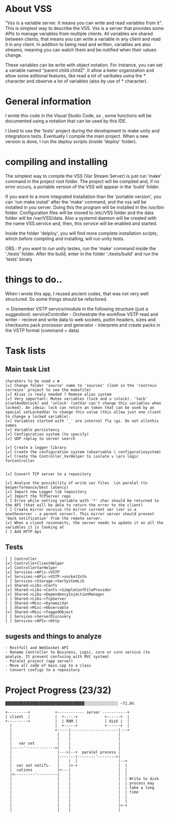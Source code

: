 # About VSS
  "Vss is a variable server. It means you can write and read variables from it". This is simplest way to describe the VSS. Vss is a server that provides some APIs to manage variables from multiple clients. 
  All variables are shared between clients, that means you can write a variable in any client and read it in any client.
  In addition to being read and written, variables are also streams, meaning you can watch them and be notified when their values ​​change.

  These variables can be write with object notation. For instance, you can set a variable named "parent.child.child2". It allow a beter organization and allow some aditional features, like read a lot of varibales usina the * character and observe a lot of variables (also by use of * character).

# General information
  I wrote this code in the Visual Studio Code, so , some functions will be documented using a notation
  that can be used by this IDE.


  I Used to use the 'tests' project during the development to make unity and integrations tests. Eventually I compile the main project.
  When a new version is done, I run the deploy scripts (inside 'deploy' folder).

# compiling and installing 
  The simplest way to compile the VSS (Var Stream Server) is just run 'make' command in the project root folder. The project will be compiled and, if no error occurs, a portable version of the VSS will appear in the 'build' folder.
  
  If you want to a more integrated installation than the 'portable version', you can 'run make install' after the 'make' command, and the vss will be installed in you server. Doing this the program will be installed in the /usr/bin folder. Configuration files will be moved to /etc/VSS folder and the data folder will be /var/VSS/data. Also a systemd daemon will be created with the name VSS.service and, then, this service will be enabled and started.

  Inside the folder 'delploy', you will find more complete installation scripts, which before compiling and installing, will run unity tests.
  
  OBS.: If you want to run unity testes, run the 'make' command inside the './tests' folder. After the build, enter in the folder './tests/build' and run the 'tests' binary


# things to do..
  When i wrote this app, I reused ancient codes, that was not very well structured. So some things should be refactored.

  -> Dismember VSTP service/module in the following structure (just a suggestion):
      serviceController - Orchestrate the workflow
      VSTP read and writer - recieve and write data to web sockets, puttin headers, sizes and checksums
      pack processor and generator - interprete and create packs in the VSTP format (command + data)


# Task lists
## Main task List
    charaters to be used ✔ ✘
    [✔] Change folder 'source' name to 'sources' (look in the 'rastreio correios' project to see the makefile)
    [✔] Alias is realy needed ? Remove alias system
    [✔] Very important: Mutex variables (lock and u \nlock). 'lock' o(setAndUnlock) and 'unlock' (setVar can't change this variables when locked). An ideia: lock can return an token that can be used by an special setLockedVar to change this value (this allow just one client to change a locked variable).
    [✔] Variables started with '_' are internal fla \gs. Do not allothis names
    [✔] Variable persistency
    [✔] Configuration system (to specify)
    [✔] UDP replay to server search
    
    [✔] Create a logger library
    [✔] Create the configuration system (observable \ configuratiosystem)
    [✔] Create the Controller_VarHelper to isolate v \ars logic forController
  
    
    [✔] Convert TCP server to a repository
  
    [✔] Analyse the possibility of write var files  \in paralel (to besperformance/best latency)
    [✔] Import new Logger lib repository
    [✔] Import the TCPServer repo
    [ ] Erros while setting variable with '*' char should be returned to the API (that will be able to return the error to the client)
    [ ] Create mirror service (to mirror current ser \ver in a anotheserver - a parent server). This mirror server should prevent 'back notification' from the remote server.
    [✔] When a client reconnects, the server needs to update it on all the variables it is looking at
    [ ] Add HTTP Api
## Tests
    [ ] Controller
    [✔] ControllerClientHelper
    [✔] ControllerVarHelper
    [✔] Services->APis->VSTP
    [✔] Services->APis->VSTP->socketInfo
    [ ] Services->Storage->VarSystemLib
    [✔] Shared->Libs->Confs
    [✔] Shared->Libs->Confs->SimpleConfFileProvider
    [✔] Shared->Libs->DependencyInjectionManager
    [ ] Shared->Libs->TcpServer
    [ ] Shared->Misc->DynamicVar
    [ ] Shared->Misc->Observable
    [✔] Shared->Misc->TaggedObject
    [ ] Services->ServerDiscovery
    [ ] Services->APIs->Http

## sugests and things to analyze    
    - Restfull and WebSocket API
    - Rename Controller to Business, Logic, core or core service (to analyze. It prevent confusing with MVC system)
    - Paralel project (app server)
    - Move all code of main.cpp to a class
    - Convert configs to a repository

# Project Progress (23/32)
    ▓▓▓▓▓▓▓▓▓▓▓▓▓▓▓▓▓▓▓▓▓▓▓▓▓▓▓▓▓▓▓▓▓▓▓░░░░░░░░░░░░░░░ ~71.8%


```
+---------+           +------------ server -----------+
| client  |           |  +-----+            +------+  |
+---------+           |  | RAM |            | disk |  |
  |                   |  +-----+            +------+  |
  |                   +-----|---------------------|---+
  |                    |    |                     |
  |                    |    |                     |
  |   var set          |    |                     |
  |-----'------------->|    |                     |
  |                    |--->|--+  paralel process |
  |                    |-------|--------'-------->|
  |                    |    |  |                  |--+
  |  var set notifi-   |    |<-+                  |  |
  |  cations           |<---|                     |  |
  |<---------'---------|    |                     |  |
  |                    |    |                     |  | Write to disk
  |                    |    |                     |  | process may
  |                    |    |                     |  | take a long
  |                    |    |                     |  | time
  |                    |    |                     |  |
  |                    |    |                     |  |
  |                    |    |                     |<-+
  |                    |    |                     |
```
